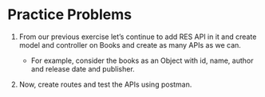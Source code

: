 # Practice Problems

1. From our previous exercise let’s continue to add RES API in it and create model and controller on Books and create as many APIs as we can.

   * For example, consider the books as an Object with id, name, author and release date and publisher.

2. Now, create routes and test the APIs using postman.




